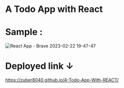 # A Todo App with React

# Sample : 
![React App - Brave 2023-02-22 19-47-47](https://user-images.githubusercontent.com/72431298/220651018-f2e76b77-c797-4ca4-bedb-ea165886754f.gif)



# Deployed link &darr; 
https://zuber8040.github.io/A-Todo-App-With-REACT/ 
